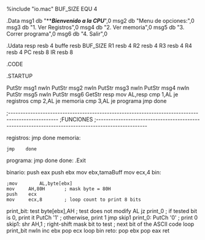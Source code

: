 %include    "io.mac"
BUF_SIZE    EQU  4


.Data
msg1    db    "***********************Bienvenido a la CPU*********************",0
msg2    db    "Menu de opciones:",0
msg3     db    "1. Ver Registros",0
msg4    db    "2. Ver memoria",0
msg5     db    "3. Correr programa",0
msg6    db    "4. Salir",0

.Udata
resp      resb 4
buffe     resb    BUF_SIZE
R1      resb 4
R2      resb  4
R3      resb  4
R4      resb  4
PC      resb  8
IR      resb  8



.CODE

.STARTUP

PutStr msg1
nwln
PutStr msg2
nwln
PutStr msg3
nwln
PutStr msg4
nwln
PutStr msg5
nwln
PutStr msg6
GetStr    resp
mov    AL,resp
cmp 1,AL
je registros
cmp 2,AL
je memoria
cmp 3,AL
je    programa
jmp done


;--------------------------------------------------------------------------------------------------
;FUNCIONES
;---------------------------------------------------------------------------------------------------

registros:
    jmp done
memoria:


    jmp    done
programa:
    jmp    done
done:
    .Exit

















binario:
    push    eax
    push    ebx
    mov        ebx,tamaBuff
    mov        ecx,4
bin:

    ;mov        AL,byte[ebx]
    mov     AH,80H       ; mask byte = 80H
    push    ecx
    mov     ecx,8        ; loop count to print 8 bits
print_bit:
    test    byte[ebx],AH        ; test does not modify AL
    jz      print_0      ; if tested bit is 0, print it
    PutCh   '1'          ; otherwise, print 1
    jmp     skip1
print_0:
    PutCh   '0'          ; print 0
skip1:
    shr     AH,1         ; right-shift mask bit to test
                          ;  next bit of the ASCII code
    loop    print_bit
    nwln
    inc        ebx
    pop        ecx
    loop    bin
reto:
    pop    ebx
    pop    eax
    ret
